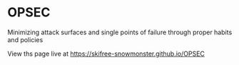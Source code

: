 # OPSEC
Minimizing attack surfaces and single points of failure through proper habits and policies
 
View ths page live at https://skifree-snowmonster.github.io/OPSEC
